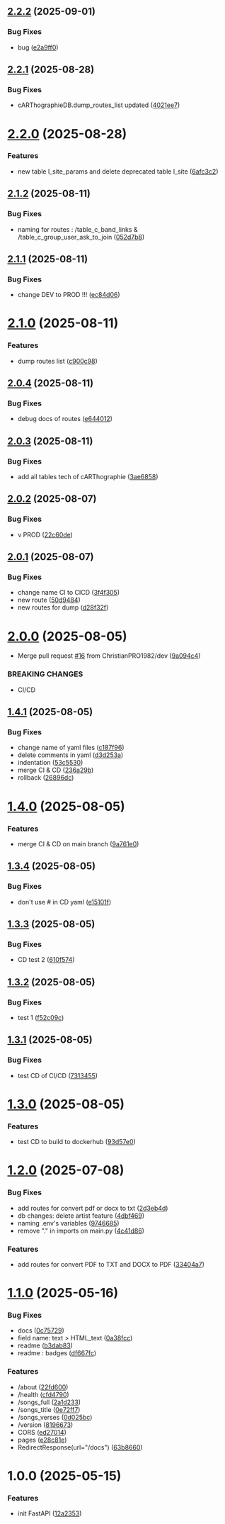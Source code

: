 ## [2.2.2](https://github.com/ChristianPRO1982/api-carthographie/compare/v2.2.1...v2.2.2) (2025-09-01)


### Bug Fixes

* bug ([e2a9ff0](https://github.com/ChristianPRO1982/api-carthographie/commit/e2a9ff0d1fcb19e2b57364ac9c09b5a45c4b2728))

## [2.2.1](https://github.com/ChristianPRO1982/api-carthographie/compare/v2.2.0...v2.2.1) (2025-08-28)


### Bug Fixes

* cARThographieDB.dump_routes_list updated ([4021ee7](https://github.com/ChristianPRO1982/api-carthographie/commit/4021ee7b45c239a2dd76a574c5b4b4b382ca8d97))

# [2.2.0](https://github.com/ChristianPRO1982/api-carthographie/compare/v2.1.2...v2.2.0) (2025-08-28)


### Features

* new table l_site_params and delete deprecated table l_site ([6afc3c2](https://github.com/ChristianPRO1982/api-carthographie/commit/6afc3c23703bc240b89606c7ce7e673f336117ac))

## [2.1.2](https://github.com/ChristianPRO1982/api-carthographie/compare/v2.1.1...v2.1.2) (2025-08-11)


### Bug Fixes

* naming for routes : /table_c_band_links & /table_c_group_user_ask_to_join ([052d7b8](https://github.com/ChristianPRO1982/api-carthographie/commit/052d7b809a51d41cd44fd593382ad72882c408a8))

## [2.1.1](https://github.com/ChristianPRO1982/api-carthographie/compare/v2.1.0...v2.1.1) (2025-08-11)


### Bug Fixes

* change DEV to PROD !!! ([ec84d06](https://github.com/ChristianPRO1982/api-carthographie/commit/ec84d06d1cdda2f3d5a42c1fb006296b23092be6))

# [2.1.0](https://github.com/ChristianPRO1982/api-carthographie/compare/v2.0.4...v2.1.0) (2025-08-11)


### Features

* dump routes list ([c900c98](https://github.com/ChristianPRO1982/api-carthographie/commit/c900c98b73269d8c09251cbc4567efaf24630cce))

## [2.0.4](https://github.com/ChristianPRO1982/api-carthographie/compare/v2.0.3...v2.0.4) (2025-08-11)


### Bug Fixes

* debug docs of routes ([e644012](https://github.com/ChristianPRO1982/api-carthographie/commit/e644012aa3ebc4c49259b3e4e52b1880d0881727))

## [2.0.3](https://github.com/ChristianPRO1982/api-carthographie/compare/v2.0.2...v2.0.3) (2025-08-11)


### Bug Fixes

* add all tables tech of cARThographie ([3ae6858](https://github.com/ChristianPRO1982/api-carthographie/commit/3ae685871a28b3e0e8e73c2b275f49d4bea81104))

## [2.0.2](https://github.com/ChristianPRO1982/api-carthographie/compare/v2.0.1...v2.0.2) (2025-08-07)


### Bug Fixes

* v PROD ([22c60de](https://github.com/ChristianPRO1982/api-carthographie/commit/22c60de1a9435f6532916228cb54aa35e3f2f841))

## [2.0.1](https://github.com/ChristianPRO1982/api-carthographie/compare/v2.0.0...v2.0.1) (2025-08-07)


### Bug Fixes

* change name CI to CICD ([3f4f305](https://github.com/ChristianPRO1982/api-carthographie/commit/3f4f30550c87062e19ea638563d9de4ec80d90bc))
* new route ([50d9484](https://github.com/ChristianPRO1982/api-carthographie/commit/50d94842351d64e6a604a1a9827065171e660602))
* new routes for dump ([d28f32f](https://github.com/ChristianPRO1982/api-carthographie/commit/d28f32f04d49e5ef146ba69464256e514f3912fd))

# [2.0.0](https://github.com/ChristianPRO1982/api-carthographie/compare/v1.4.1...v2.0.0) (2025-08-05)


* Merge pull request [#16](https://github.com/ChristianPRO1982/api-carthographie/issues/16) from ChristianPRO1982/dev ([9a094c4](https://github.com/ChristianPRO1982/api-carthographie/commit/9a094c414e1c6f3cb1cdcdad109308227bebd614))


### BREAKING CHANGES

* CI/CD

## [1.4.1](https://github.com/ChristianPRO1982/api-carthographie/compare/v1.4.0...v1.4.1) (2025-08-05)


### Bug Fixes

* change name of yaml files ([c187f96](https://github.com/ChristianPRO1982/api-carthographie/commit/c187f96e71c3ae12f6d062b5748462c622bff96d))
* delete comments in yaml ([d3d253a](https://github.com/ChristianPRO1982/api-carthographie/commit/d3d253a27a53532d2695c9bfa561cf679460e05a))
* indentation ([53c5530](https://github.com/ChristianPRO1982/api-carthographie/commit/53c55300311de2aa49904acf9e1e600575d969e2))
* merge CI & CD ([236a29b](https://github.com/ChristianPRO1982/api-carthographie/commit/236a29ba812ef666b9554af680623a1626b2f82e))
* rollback ([26896dc](https://github.com/ChristianPRO1982/api-carthographie/commit/26896dcde65dc261fae39859d59d87809fecda4a))

# [1.4.0](https://github.com/ChristianPRO1982/api-carthographie/compare/v1.3.4...v1.4.0) (2025-08-05)


### Features

* merge CI & CD on main branch ([9a761e0](https://github.com/ChristianPRO1982/api-carthographie/commit/9a761e0862f1969156d9303d515e8103a7e595d2))

## [1.3.4](https://github.com/ChristianPRO1982/api-carthographie/compare/v1.3.3...v1.3.4) (2025-08-05)


### Bug Fixes

* don't use # in CD yaml ([e15101f](https://github.com/ChristianPRO1982/api-carthographie/commit/e15101f26a93c626adecd3fdc4d04682a0b7c77e))

## [1.3.3](https://github.com/ChristianPRO1982/api-carthographie/compare/v1.3.2...v1.3.3) (2025-08-05)


### Bug Fixes

* CD test 2 ([610f574](https://github.com/ChristianPRO1982/api-carthographie/commit/610f5740d188e0487d164128a51d2181a3001007))

## [1.3.2](https://github.com/ChristianPRO1982/api-carthographie/compare/v1.3.1...v1.3.2) (2025-08-05)


### Bug Fixes

* test 1 ([f52c09c](https://github.com/ChristianPRO1982/api-carthographie/commit/f52c09cbd9e252a33f925e5f40e81f892a4cf796))

## [1.3.1](https://github.com/ChristianPRO1982/api-carthographie/compare/v1.3.0...v1.3.1) (2025-08-05)


### Bug Fixes

* test CD of CI/CD ([7313455](https://github.com/ChristianPRO1982/api-carthographie/commit/731345556cc0d04ed9bf97f422dd7b581b2f2c0f))

# [1.3.0](https://github.com/ChristianPRO1982/api-carthographie/compare/v1.2.0...v1.3.0) (2025-08-05)


### Features

* test CD to build to dockerhub ([93d57e0](https://github.com/ChristianPRO1982/api-carthographie/commit/93d57e09e3ac08b5e28ed6a2fb3585e56ef7882a))

# [1.2.0](https://github.com/ChristianPRO1982/api-carthographie/compare/v1.1.0...v1.2.0) (2025-07-08)


### Bug Fixes

* add routes for convert pdf or docx to txt ([2d3eb4d](https://github.com/ChristianPRO1982/api-carthographie/commit/2d3eb4d29b2015d51ba5685fa145b807affbc55f))
* db changes: delete artist feature ([4dbf469](https://github.com/ChristianPRO1982/api-carthographie/commit/4dbf4695b6b160152ada62e5b18f25295fedd481))
* naming .env's variables ([9746685](https://github.com/ChristianPRO1982/api-carthographie/commit/97466856f100cc1ef17afc22590adc2804e5e4cc))
* remove "." in imports on main.py ([4c41d86](https://github.com/ChristianPRO1982/api-carthographie/commit/4c41d86084510ab150b25c76f15df3c0149ee60e))


### Features

* add routes for convert PDF to TXT and DOCX to PDF ([33404a7](https://github.com/ChristianPRO1982/api-carthographie/commit/33404a7a0cec51febcd882479930c1dd2c98bfb5))

# [1.1.0](https://github.com/ChristianPRO1982/api-carthographie/compare/v1.0.0...v1.1.0) (2025-05-16)


### Bug Fixes

* docs ([0c75729](https://github.com/ChristianPRO1982/api-carthographie/commit/0c75729cc84fd1d7cbddf8a848baebfd82376de8))
* field name: text > HTML_text ([0a38fcc](https://github.com/ChristianPRO1982/api-carthographie/commit/0a38fcc55599133df26b4522c37a35d944e316a7))
* readme ([b3dab83](https://github.com/ChristianPRO1982/api-carthographie/commit/b3dab83300fffd8a77286ceaaeb90fd621b01601))
* readme : badges ([df667fc](https://github.com/ChristianPRO1982/api-carthographie/commit/df667fc658db50e9d2db53cf113b4b982caceab9))


### Features

* /about ([22fd600](https://github.com/ChristianPRO1982/api-carthographie/commit/22fd600bbe47546d1df8241b829488da3e31b7d1))
* /health ([cfd4790](https://github.com/ChristianPRO1982/api-carthographie/commit/cfd47904553e64bb3c322670b0c650a906c9d735))
* /songs_full ([2a1d233](https://github.com/ChristianPRO1982/api-carthographie/commit/2a1d233484846e942a91a99317d79c2edcb5ebc9))
* /songs_title ([0e72ff7](https://github.com/ChristianPRO1982/api-carthographie/commit/0e72ff768aec4d28cb793e3e06d6b79200b556fa))
* /songs_verses ([0d025bc](https://github.com/ChristianPRO1982/api-carthographie/commit/0d025bca22b09465f1b16ebb24f8d371e4f27f62))
* /version ([8196673](https://github.com/ChristianPRO1982/api-carthographie/commit/81966735eff9d9d7185921b110be2299f50170bc))
* CORS ([ed27014](https://github.com/ChristianPRO1982/api-carthographie/commit/ed2701451cad533297189733836c48f208536f44))
* pages ([e28c81e](https://github.com/ChristianPRO1982/api-carthographie/commit/e28c81e0c9623fc2e90a990856fa14769341f4bf))
* RedirectResponse(url="/docs") ([63b8660](https://github.com/ChristianPRO1982/api-carthographie/commit/63b8660722508a1dfdb62ca3ca78e43e21990d0f))

# 1.0.0 (2025-05-15)


### Features

* init FastAPI ([12a2353](https://github.com/ChristianPRO1982/api-carthographie/commit/12a2353f83fd19b16cb95777cf9c51e386a144fb))
